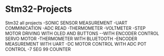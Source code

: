 # Stm32-Projects
Stm32 all projects
-SONIC SENSOR MEASUREMENT
-UART COMMINICATION
-ADC READ
-THERMOMETER
-VOLTMETER
-STEP MOTOR DRIVING WITH OLED AND BUTTONS
--WITH ENCODER CONTROL SERVO MOTOR
-THERMOMETER WITH BLUETOOTH
-ENCODER MEASUREMENT WITH UART
-DC MOTOR CONTROL WITH ADC POT CONTROL
-7 SEG 99 COUNTER